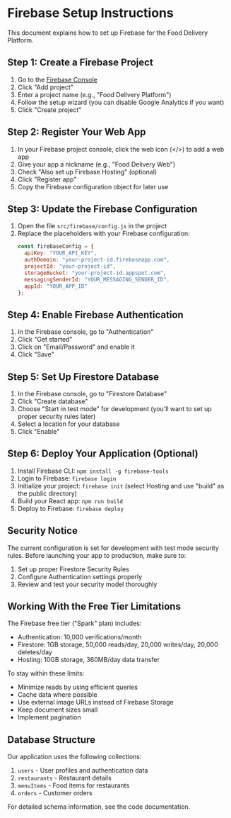 # Firebase Setup Instructions

This document explains how to set up Firebase for the Food Delivery Platform.

## Step 1: Create a Firebase Project

1. Go to the [Firebase Console](https://console.firebase.google.com/)
2. Click "Add project"
3. Enter a project name (e.g., "Food Delivery Platform")
4. Follow the setup wizard (you can disable Google Analytics if you want)
5. Click "Create project"

## Step 2: Register Your Web App

1. In your Firebase project console, click the web icon (</>) to add a web app
2. Give your app a nickname (e.g., "Food Delivery Web")
3. Check "Also set up Firebase Hosting" (optional)
4. Click "Register app"
5. Copy the Firebase configuration object for later use

## Step 3: Update the Firebase Configuration

1. Open the file `src/firebase/config.js` in the project
2. Replace the placeholders with your Firebase configuration:
   ```javascript
   const firebaseConfig = {
     apiKey: "YOUR_API_KEY",
     authDomain: "your-project-id.firebaseapp.com",
     projectId: "your-project-id",
     storageBucket: "your-project-id.appspot.com",
     messagingSenderId: "YOUR_MESSAGING_SENDER_ID",
     appId: "YOUR_APP_ID"
   };
   ```

## Step 4: Enable Firebase Authentication

1. In the Firebase console, go to "Authentication"
2. Click "Get started"
3. Click on "Email/Password" and enable it
4. Click "Save"

## Step 5: Set Up Firestore Database

1. In the Firebase console, go to "Firestore Database"
2. Click "Create database"
3. Choose "Start in test mode" for development (you'll want to set up proper security rules later)
4. Select a location for your database
5. Click "Enable"

## Step 6: Deploy Your Application (Optional)

1. Install Firebase CLI: `npm install -g firebase-tools`
2. Login to Firebase: `firebase login`
3. Initialize your project: `firebase init` (select Hosting and use "build" as the public directory)
4. Build your React app: `npm run build`
5. Deploy to Firebase: `firebase deploy`

## Security Notice

The current configuration is set for development with test mode security rules. Before launching your app to production, make sure to:

1. Set up proper Firestore Security Rules
2. Configure Authentication settings properly
3. Review and test your security model thoroughly

## Working With the Free Tier Limitations

The Firebase free tier ("Spark" plan) includes:

- Authentication: 10,000 verifications/month
- Firestore: 1GB storage, 50,000 reads/day, 20,000 writes/day, 20,000 deletes/day
- Hosting: 10GB storage, 360MB/day data transfer

To stay within these limits:
- Minimize reads by using efficient queries
- Cache data where possible
- Use external image URLs instead of Firebase Storage
- Keep document sizes small
- Implement pagination

## Database Structure

Our application uses the following collections:

1. `users` - User profiles and authentication data
2. `restaurants` - Restaurant details
3. `menuItems` - Food items for restaurants
4. `orders` - Customer orders

For detailed schema information, see the code documentation.
